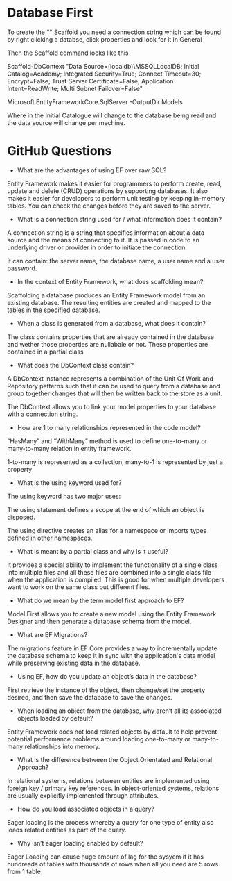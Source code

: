# Database First

To create the "" Scaffold you need a connection string which can be found by right clicking a databse, click properties and look for it in General

Then the Scaffold command looks like this

Scaffold-DbContext 
"Data Source=(localdb)\MSSQLLocalDB;
Initial Catalog=Academy;
Integrated Security=True;
Connect Timeout=30;
Encrypt=False;
Trust Server Certificate=False;
Application Intent=ReadWrite;
Multi Subnet Failover=False" 

Microsoft.EntityFrameworkCore.SqlServer -OutputDir Models

Where in the Initial Catalogue will change to the database being read and the data source will change per mechine.

# GitHub Questions
 
- What are the advantages of using EF over raw SQL?

Entity Framework makes it easier for programmers to perform create, read, update and delete (CRUD) operations by supporting databases. 
It also makes it easier for developers to perform unit testing by keeping in-memory tables.
You can check the changes before they are saved to the server.

- What is a connection string used for / what information does it contain?

A connection string is a string that specifies information about a data source and the means of connecting to it. It is passed in code to an underlying driver or provider in order to initiate the connection.

It can contain: the server name, the database name, a user name and a user password.

- In the context of Entity Framework, what does scaffolding mean?

Scaffolding a database produces an Entity Framework model from an existing database. The resulting entities are created and mapped to the tables in the specified database.

- When a class is generated from a database, what does it contain?

The class contains properties that are already contained in the database and wether those properties are nullabale or not. These properties are contained in a partial class

- What does the DbContext class contain?

A DbContext instance represents a combination of the Unit Of Work and Repository patterns such that it can be used to query from a database and group together changes that will then be written back to the store as a unit.

The DbContext allows you to link your model properties to your database with a connection string.

- How are 1 to many relationships represented in the code model?

“HasMany” and “WithMany” method is used to define one-to-many or many-to-many relation in entity framework.

1-to-many is represented as a collection, many-to-1 is represented by just a property

- What is the using keyword used for?

The using keyword has two major uses:

The using statement defines a scope at the end of which an object is disposed.

The using directive creates an alias for a namespace or imports types defined in other namespaces.

- What is meant by a partial class and why is it useful?

It provides a special ability to implement the functionality of a single class into multiple files and all these files are combined into a single class file when the application is compiled. This is good for when multiple developers want to work on the same class but different files.

- What do we mean by the term model first approach to EF?

Model First allows you to create a new model using the Entity Framework Designer and then generate a database schema from the model.

- What are EF Migrations?

The migrations feature in EF Core provides a way to incrementally update the database schema to keep it in sync with the application's data model while preserving existing data in the database.

- Using EF, how do you update an object’s data in the database?

First retrieve the instance of the object, then change/set the property desired, and then save the database to save the changes.

- When loading an object from the database, why aren’t all its associated objects loaded by default? 
 
Entity Framework does not load related objects by default to help prevent potential performance problems around loading one-to-many or many-to-many relationships into memory.

- What is the difference between the Object Orientated and Relational Approach?

In relational systems, relations between entities are implemented using foreign key / primary key references. In object-oriented systems, relations are usually explicitly implemented through attributes.

- How do you load associated objects in a query?

Eager loading is the process whereby a query for one type of entity also loads related entities as part of the query.

- Why isn’t eager loading enabled by default?

Eager Loading can cause huge amount of lag for the sysyem if it has hundreads of tables with thousands of rows when all you need are 5 rows from 1 table
